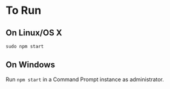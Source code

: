 # To Run
## On Linux/OS X
`sudo npm start`

## On Windows
Run `npm start` in a Command Prompt instance as administrator.